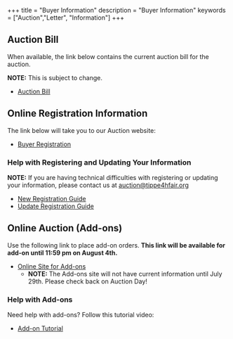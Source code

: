 +++
title = "Buyer Information"
description = "Buyer Information"
keywords = ["Auction","Letter", "Information"]
+++

## Auction Bill

When available, the link below contains the current auction bill for the auction.

**NOTE:** This is subject to change.

* [Auction Bill](/files/2023-auction-bill.pdf)

## Online Registration Information

The link below will take you to our Auction website:

* [Buyer Registration](https://tippecanoe.fairwire.com/login.aspx)

### Help with Registering and Updating Your Information

**NOTE:** If you are having technical difficulties with registering or updating your information, please contact us at [auction@tippe4hfair.org](mailto:auction@tippe4hfair.org)

* [New Registration Guide](/auction/buyers/register)
* [Update Registration Guide](/auction/buyers/update)

## Online Auction (Add-ons)

Use the following link to place add-on orders. **This link will be available for add-on until 11:59 pm on August 4th.**

* [Online Site for Add-ons](https://auction.showorks.cloud/fair/tippecanoe/auction)
  * **NOTE:** The Add-ons site will not have current information until July 29th. Please check back on Auction Day!

### Help with Add-ons

Need help with add-ons? Follow this tutorial video:

* [Add-on Tutorial](https://www.youtube.com/watch?v=dFT9SNHtBRY)

